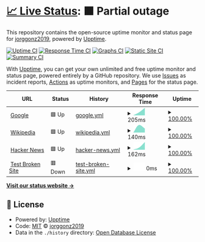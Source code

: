 # [📈 Live Status](https://demo.upptime.js.org): <!--live status--> **🟧 Partial outage**

This repository contains the open-source uptime monitor and status page for [jorggonz2019](https://jorggonz2016.github.io/), powered by [Upptime](https://github.com/upptime/upptime).

[![Uptime CI](https://github.com/jorggonz2016/upptime/workflows/Uptime%20CI/badge.svg)](https://github.com/jorggonz2016/upptime/actions?query=workflow%3A%22Uptime+CI%22)
[![Response Time CI](https://github.com/jorggonz2016/upptime/workflows/Response%20Time%20CI/badge.svg)](https://github.com/jorggonz2016/upptime/actions?query=workflow%3A%22Response+Time+CI%22)
[![Graphs CI](https://github.com/jorggonz2016/upptime/workflows/Graphs%20CI/badge.svg)](https://github.com/jorggonz2016/upptime/actions?query=workflow%3A%22Graphs+CI%22)
[![Static Site CI](https://github.com/jorggonz2016/upptime/workflows/Static%20Site%20CI/badge.svg)](https://github.com/jorggonz2016/upptime/actions?query=workflow%3A%22Static+Site+CI%22)
[![Summary CI](https://github.com/jorggonz2016/upptime/workflows/Summary%20CI/badge.svg)](https://github.com/jorggonz2016/upptime/actions?query=workflow%3A%22Summary+CI%22)

With [Upptime](https://upptime.js.org), you can get your own unlimited and free uptime monitor and status page, powered entirely by a GitHub repository. We use [Issues](https://github.com/jorggonz2016/upptime/issues) as incident reports, [Actions](https://github.com/jorggonz2016/upptime/actions) as uptime monitors, and [Pages](https://demo.upptime.js.org) for the status page.

<!--start: status pages-->
<!-- This summary is generated by Upptime (https://github.com/upptime/upptime) -->
<!-- Do not edit this manually, your changes will be overwritten -->
<!-- prettier-ignore -->
| URL | Status | History | Response Time | Uptime |
| --- | ------ | ------- | ------------- | ------ |
| <img alt="" src="https://favicons.githubusercontent.com/www.google.com" height="13"> [Google](https://www.google.com) | 🟩 Up | [google.yml](https://github.com/jorggonz2016/upptime/commits/HEAD/history/google.yml) | <details><summary><img alt="Response time graph" src="./graphs/google/response-time-week.png" height="20"> 205ms</summary><br><a href="https://jorggonz2016.github.io/upptime/history/google"><img alt="Response time 205" src="https://img.shields.io/endpoint?url=https%3A%2F%2Fraw.githubusercontent.com%2Fjorggonz2016%2Fupptime%2FHEAD%2Fapi%2Fgoogle%2Fresponse-time.json"></a><br><a href="https://jorggonz2016.github.io/upptime/history/google"><img alt="24-hour response time 205" src="https://img.shields.io/endpoint?url=https%3A%2F%2Fraw.githubusercontent.com%2Fjorggonz2016%2Fupptime%2FHEAD%2Fapi%2Fgoogle%2Fresponse-time-day.json"></a><br><a href="https://jorggonz2016.github.io/upptime/history/google"><img alt="7-day response time 205" src="https://img.shields.io/endpoint?url=https%3A%2F%2Fraw.githubusercontent.com%2Fjorggonz2016%2Fupptime%2FHEAD%2Fapi%2Fgoogle%2Fresponse-time-week.json"></a><br><a href="https://jorggonz2016.github.io/upptime/history/google"><img alt="30-day response time 205" src="https://img.shields.io/endpoint?url=https%3A%2F%2Fraw.githubusercontent.com%2Fjorggonz2016%2Fupptime%2FHEAD%2Fapi%2Fgoogle%2Fresponse-time-month.json"></a><br><a href="https://jorggonz2016.github.io/upptime/history/google"><img alt="1-year response time 205" src="https://img.shields.io/endpoint?url=https%3A%2F%2Fraw.githubusercontent.com%2Fjorggonz2016%2Fupptime%2FHEAD%2Fapi%2Fgoogle%2Fresponse-time-year.json"></a></details> | <details><summary><a href="https://jorggonz2016.github.io/upptime/history/google">100.00%</a></summary><a href="https://jorggonz2016.github.io/upptime/history/google"><img alt="All-time uptime 100.00%" src="https://img.shields.io/endpoint?url=https%3A%2F%2Fraw.githubusercontent.com%2Fjorggonz2016%2Fupptime%2FHEAD%2Fapi%2Fgoogle%2Fuptime.json"></a><br><a href="https://jorggonz2016.github.io/upptime/history/google"><img alt="24-hour uptime 100.00%" src="https://img.shields.io/endpoint?url=https%3A%2F%2Fraw.githubusercontent.com%2Fjorggonz2016%2Fupptime%2FHEAD%2Fapi%2Fgoogle%2Fuptime-day.json"></a><br><a href="https://jorggonz2016.github.io/upptime/history/google"><img alt="7-day uptime 100.00%" src="https://img.shields.io/endpoint?url=https%3A%2F%2Fraw.githubusercontent.com%2Fjorggonz2016%2Fupptime%2FHEAD%2Fapi%2Fgoogle%2Fuptime-week.json"></a><br><a href="https://jorggonz2016.github.io/upptime/history/google"><img alt="30-day uptime 100.00%" src="https://img.shields.io/endpoint?url=https%3A%2F%2Fraw.githubusercontent.com%2Fjorggonz2016%2Fupptime%2FHEAD%2Fapi%2Fgoogle%2Fuptime-month.json"></a><br><a href="https://jorggonz2016.github.io/upptime/history/google"><img alt="1-year uptime 100.00%" src="https://img.shields.io/endpoint?url=https%3A%2F%2Fraw.githubusercontent.com%2Fjorggonz2016%2Fupptime%2FHEAD%2Fapi%2Fgoogle%2Fuptime-year.json"></a></details>
| <img alt="" src="https://favicons.githubusercontent.com/en.wikipedia.org" height="13"> [Wikipedia](https://en.wikipedia.org) | 🟩 Up | [wikipedia.yml](https://github.com/jorggonz2016/upptime/commits/HEAD/history/wikipedia.yml) | <details><summary><img alt="Response time graph" src="./graphs/wikipedia/response-time-week.png" height="20"> 140ms</summary><br><a href="https://jorggonz2016.github.io/upptime/history/wikipedia"><img alt="Response time 140" src="https://img.shields.io/endpoint?url=https%3A%2F%2Fraw.githubusercontent.com%2Fjorggonz2016%2Fupptime%2FHEAD%2Fapi%2Fwikipedia%2Fresponse-time.json"></a><br><a href="https://jorggonz2016.github.io/upptime/history/wikipedia"><img alt="24-hour response time 140" src="https://img.shields.io/endpoint?url=https%3A%2F%2Fraw.githubusercontent.com%2Fjorggonz2016%2Fupptime%2FHEAD%2Fapi%2Fwikipedia%2Fresponse-time-day.json"></a><br><a href="https://jorggonz2016.github.io/upptime/history/wikipedia"><img alt="7-day response time 140" src="https://img.shields.io/endpoint?url=https%3A%2F%2Fraw.githubusercontent.com%2Fjorggonz2016%2Fupptime%2FHEAD%2Fapi%2Fwikipedia%2Fresponse-time-week.json"></a><br><a href="https://jorggonz2016.github.io/upptime/history/wikipedia"><img alt="30-day response time 140" src="https://img.shields.io/endpoint?url=https%3A%2F%2Fraw.githubusercontent.com%2Fjorggonz2016%2Fupptime%2FHEAD%2Fapi%2Fwikipedia%2Fresponse-time-month.json"></a><br><a href="https://jorggonz2016.github.io/upptime/history/wikipedia"><img alt="1-year response time 140" src="https://img.shields.io/endpoint?url=https%3A%2F%2Fraw.githubusercontent.com%2Fjorggonz2016%2Fupptime%2FHEAD%2Fapi%2Fwikipedia%2Fresponse-time-year.json"></a></details> | <details><summary><a href="https://jorggonz2016.github.io/upptime/history/wikipedia">100.00%</a></summary><a href="https://jorggonz2016.github.io/upptime/history/wikipedia"><img alt="All-time uptime 100.00%" src="https://img.shields.io/endpoint?url=https%3A%2F%2Fraw.githubusercontent.com%2Fjorggonz2016%2Fupptime%2FHEAD%2Fapi%2Fwikipedia%2Fuptime.json"></a><br><a href="https://jorggonz2016.github.io/upptime/history/wikipedia"><img alt="24-hour uptime 100.00%" src="https://img.shields.io/endpoint?url=https%3A%2F%2Fraw.githubusercontent.com%2Fjorggonz2016%2Fupptime%2FHEAD%2Fapi%2Fwikipedia%2Fuptime-day.json"></a><br><a href="https://jorggonz2016.github.io/upptime/history/wikipedia"><img alt="7-day uptime 100.00%" src="https://img.shields.io/endpoint?url=https%3A%2F%2Fraw.githubusercontent.com%2Fjorggonz2016%2Fupptime%2FHEAD%2Fapi%2Fwikipedia%2Fuptime-week.json"></a><br><a href="https://jorggonz2016.github.io/upptime/history/wikipedia"><img alt="30-day uptime 100.00%" src="https://img.shields.io/endpoint?url=https%3A%2F%2Fraw.githubusercontent.com%2Fjorggonz2016%2Fupptime%2FHEAD%2Fapi%2Fwikipedia%2Fuptime-month.json"></a><br><a href="https://jorggonz2016.github.io/upptime/history/wikipedia"><img alt="1-year uptime 100.00%" src="https://img.shields.io/endpoint?url=https%3A%2F%2Fraw.githubusercontent.com%2Fjorggonz2016%2Fupptime%2FHEAD%2Fapi%2Fwikipedia%2Fuptime-year.json"></a></details>
| <img alt="" src="https://favicons.githubusercontent.com/news.ycombinator.com" height="13"> [Hacker News](https://news.ycombinator.com) | 🟩 Up | [hacker-news.yml](https://github.com/jorggonz2016/upptime/commits/HEAD/history/hacker-news.yml) | <details><summary><img alt="Response time graph" src="./graphs/hacker-news/response-time-week.png" height="20"> 162ms</summary><br><a href="https://jorggonz2016.github.io/upptime/history/hacker-news"><img alt="Response time 162" src="https://img.shields.io/endpoint?url=https%3A%2F%2Fraw.githubusercontent.com%2Fjorggonz2016%2Fupptime%2FHEAD%2Fapi%2Fhacker-news%2Fresponse-time.json"></a><br><a href="https://jorggonz2016.github.io/upptime/history/hacker-news"><img alt="24-hour response time 162" src="https://img.shields.io/endpoint?url=https%3A%2F%2Fraw.githubusercontent.com%2Fjorggonz2016%2Fupptime%2FHEAD%2Fapi%2Fhacker-news%2Fresponse-time-day.json"></a><br><a href="https://jorggonz2016.github.io/upptime/history/hacker-news"><img alt="7-day response time 162" src="https://img.shields.io/endpoint?url=https%3A%2F%2Fraw.githubusercontent.com%2Fjorggonz2016%2Fupptime%2FHEAD%2Fapi%2Fhacker-news%2Fresponse-time-week.json"></a><br><a href="https://jorggonz2016.github.io/upptime/history/hacker-news"><img alt="30-day response time 162" src="https://img.shields.io/endpoint?url=https%3A%2F%2Fraw.githubusercontent.com%2Fjorggonz2016%2Fupptime%2FHEAD%2Fapi%2Fhacker-news%2Fresponse-time-month.json"></a><br><a href="https://jorggonz2016.github.io/upptime/history/hacker-news"><img alt="1-year response time 162" src="https://img.shields.io/endpoint?url=https%3A%2F%2Fraw.githubusercontent.com%2Fjorggonz2016%2Fupptime%2FHEAD%2Fapi%2Fhacker-news%2Fresponse-time-year.json"></a></details> | <details><summary><a href="https://jorggonz2016.github.io/upptime/history/hacker-news">100.00%</a></summary><a href="https://jorggonz2016.github.io/upptime/history/hacker-news"><img alt="All-time uptime 100.00%" src="https://img.shields.io/endpoint?url=https%3A%2F%2Fraw.githubusercontent.com%2Fjorggonz2016%2Fupptime%2FHEAD%2Fapi%2Fhacker-news%2Fuptime.json"></a><br><a href="https://jorggonz2016.github.io/upptime/history/hacker-news"><img alt="24-hour uptime 100.00%" src="https://img.shields.io/endpoint?url=https%3A%2F%2Fraw.githubusercontent.com%2Fjorggonz2016%2Fupptime%2FHEAD%2Fapi%2Fhacker-news%2Fuptime-day.json"></a><br><a href="https://jorggonz2016.github.io/upptime/history/hacker-news"><img alt="7-day uptime 100.00%" src="https://img.shields.io/endpoint?url=https%3A%2F%2Fraw.githubusercontent.com%2Fjorggonz2016%2Fupptime%2FHEAD%2Fapi%2Fhacker-news%2Fuptime-week.json"></a><br><a href="https://jorggonz2016.github.io/upptime/history/hacker-news"><img alt="30-day uptime 100.00%" src="https://img.shields.io/endpoint?url=https%3A%2F%2Fraw.githubusercontent.com%2Fjorggonz2016%2Fupptime%2FHEAD%2Fapi%2Fhacker-news%2Fuptime-month.json"></a><br><a href="https://jorggonz2016.github.io/upptime/history/hacker-news"><img alt="1-year uptime 100.00%" src="https://img.shields.io/endpoint?url=https%3A%2F%2Fraw.githubusercontent.com%2Fjorggonz2016%2Fupptime%2FHEAD%2Fapi%2Fhacker-news%2Fuptime-year.json"></a></details>
| <img alt="" src="https://favicons.githubusercontent.com/thissitedoesnotexist.koj.co" height="13"> [Test Broken Site](https://thissitedoesnotexist.koj.co) | 🟥 Down | [test-broken-site.yml](https://github.com/jorggonz2016/upptime/commits/HEAD/history/test-broken-site.yml) | <details><summary><img alt="Response time graph" src="./graphs/test-broken-site/response-time-week.png" height="20"> 0ms</summary><br><a href="https://jorggonz2016.github.io/upptime/history/test-broken-site"><img alt="Response time 0" src="https://img.shields.io/endpoint?url=https%3A%2F%2Fraw.githubusercontent.com%2Fjorggonz2016%2Fupptime%2FHEAD%2Fapi%2Ftest-broken-site%2Fresponse-time.json"></a><br><a href="https://jorggonz2016.github.io/upptime/history/test-broken-site"><img alt="24-hour response time 0" src="https://img.shields.io/endpoint?url=https%3A%2F%2Fraw.githubusercontent.com%2Fjorggonz2016%2Fupptime%2FHEAD%2Fapi%2Ftest-broken-site%2Fresponse-time-day.json"></a><br><a href="https://jorggonz2016.github.io/upptime/history/test-broken-site"><img alt="7-day response time 0" src="https://img.shields.io/endpoint?url=https%3A%2F%2Fraw.githubusercontent.com%2Fjorggonz2016%2Fupptime%2FHEAD%2Fapi%2Ftest-broken-site%2Fresponse-time-week.json"></a><br><a href="https://jorggonz2016.github.io/upptime/history/test-broken-site"><img alt="30-day response time 0" src="https://img.shields.io/endpoint?url=https%3A%2F%2Fraw.githubusercontent.com%2Fjorggonz2016%2Fupptime%2FHEAD%2Fapi%2Ftest-broken-site%2Fresponse-time-month.json"></a><br><a href="https://jorggonz2016.github.io/upptime/history/test-broken-site"><img alt="1-year response time 0" src="https://img.shields.io/endpoint?url=https%3A%2F%2Fraw.githubusercontent.com%2Fjorggonz2016%2Fupptime%2FHEAD%2Fapi%2Ftest-broken-site%2Fresponse-time-year.json"></a></details> | <details><summary><a href="https://jorggonz2016.github.io/upptime/history/test-broken-site">100.00%</a></summary><a href="https://jorggonz2016.github.io/upptime/history/test-broken-site"><img alt="All-time uptime 100.00%" src="https://img.shields.io/endpoint?url=https%3A%2F%2Fraw.githubusercontent.com%2Fjorggonz2016%2Fupptime%2FHEAD%2Fapi%2Ftest-broken-site%2Fuptime.json"></a><br><a href="https://jorggonz2016.github.io/upptime/history/test-broken-site"><img alt="24-hour uptime 100.00%" src="https://img.shields.io/endpoint?url=https%3A%2F%2Fraw.githubusercontent.com%2Fjorggonz2016%2Fupptime%2FHEAD%2Fapi%2Ftest-broken-site%2Fuptime-day.json"></a><br><a href="https://jorggonz2016.github.io/upptime/history/test-broken-site"><img alt="7-day uptime 100.00%" src="https://img.shields.io/endpoint?url=https%3A%2F%2Fraw.githubusercontent.com%2Fjorggonz2016%2Fupptime%2FHEAD%2Fapi%2Ftest-broken-site%2Fuptime-week.json"></a><br><a href="https://jorggonz2016.github.io/upptime/history/test-broken-site"><img alt="30-day uptime 100.00%" src="https://img.shields.io/endpoint?url=https%3A%2F%2Fraw.githubusercontent.com%2Fjorggonz2016%2Fupptime%2FHEAD%2Fapi%2Ftest-broken-site%2Fuptime-month.json"></a><br><a href="https://jorggonz2016.github.io/upptime/history/test-broken-site"><img alt="1-year uptime 100.00%" src="https://img.shields.io/endpoint?url=https%3A%2F%2Fraw.githubusercontent.com%2Fjorggonz2016%2Fupptime%2FHEAD%2Fapi%2Ftest-broken-site%2Fuptime-year.json"></a></details>

<!--end: status pages-->

[**Visit our status website →**](https://demo.upptime.js.org)

## 📄 License

- Powered by: [Upptime](https://github.com/upptime/upptime)
- Code: [MIT](./LICENSE) © [jorggonz2019](https://jorggonz2016.github.io/)
- Data in the `./history` directory: [Open Database License](https://opendatacommons.org/licenses/odbl/1-0/)
